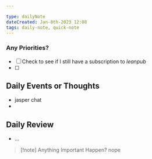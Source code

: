 ```yaml
---

type: dailyNote
dateCreated: Jan-8th-2023 12:08
tags: daily-note, quick-note
---
```




### Any Priorities?

- [ ]  Check to see if I still have a subscription to *leanpub*
- [ ]  







## Daily Events or Thoughts

- jasper chat
- 




## Daily Review

- ...


>[!note] Anything Important Happen?
>nope


